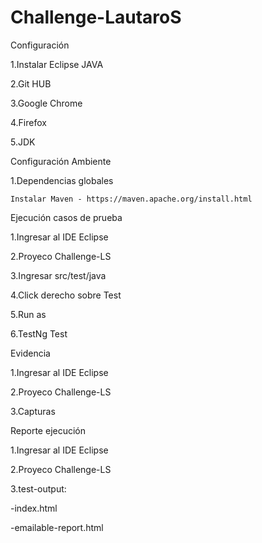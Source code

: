 # Challenge-LautaroS

Configuración

1.Instalar Eclipse JAVA

2.Git HUB

3.Google Chrome

4.Firefox

5.JDK

Configuración Ambiente

1.Dependencias globales

	Instalar Maven - https://maven.apache.org/install.html

Ejecución casos de prueba

1.Ingresar al IDE Eclipse

2.Proyeco Challenge-LS

3.Ingresar src/test/java

4.Click derecho sobre Test

5.Run as

6.TestNg Test

Evidencia

1.Ingresar al IDE Eclipse

2.Proyeco Challenge-LS

3.Capturas

Reporte ejecución

1.Ingresar al IDE Eclipse

2.Proyeco Challenge-LS

3.test-output:

-index.html

-emailable-report.html
